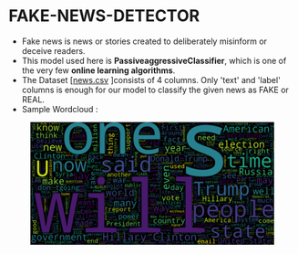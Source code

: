 # FAKE-NEWS-DETECTOR
- Fake news is news or stories created to deliberately misinform or deceive readers.
- This model used here is <b>PassiveaggressiveClassifier</b>, which is one of the very few <b>online learning algorithms</b>.
- The Dataset [<a href="https://github.com/NAVANEETHELITE/FAKE-NEWS-DETECTOR/blob/master/news.csv">news.csv</a> ]consists of 4 columns. Only 'text' and 'label' columns is enough for our model to classify the given news as FAKE or REAL.
- Sample Wordcloud :
<p align="center">
  <img src="https://github.com/NAVANEETHELITE/FAKE-NEWS-DETECTOR/blob/master/wordcloud.png" width="85%" title="WordCloud" alt="WordCloud for Fake News">
</p>
